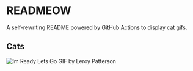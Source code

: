 # READMEOW

A self-rewriting README powered by GitHub Actions to display cat gifs.

## Cats

![Im Ready Lets Go GIF by Leroy Patterson](https://media3.giphy.com/media/CjmvTCZf2U3p09Cn0h/200.gif?cid=9acd02daf9f9f348277jobbw7n4ppn1epg449pyk3ypevpuf&ep=v1_gifs_search&rid=200.gif&ct=g)
